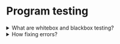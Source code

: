 # Program testing

<details>
  <summary>What are whitebox and blackbox testing?</summary>

The sense of the type of testing is in knowledge about implementation. So if we write tests without knowledge about implementation it is black box testing and whitebox is opposite case.

</details>

<details>
  <summary>How fixing errors?</summary>

1. Determine the real class of tests on which the error manifests itself. You may have found a bug while checking the corner case, but it actually affects a wider class of tests.
2. Understand why the error occurs, and eliminate its cause.
3. Verify that the problem has indeed been fixed. To do this, you need to carefully check the test on which the previous version of the solution broke.
4. Make sure other cases don't break. Check invariants, figure out which tests potentially affect code changes, and look only at them.

</details>
